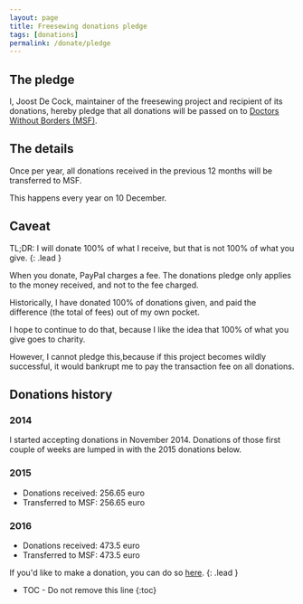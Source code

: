 ```yaml
---
layout: page
title: Freesewing donations pledge
tags: [donations]
permalink: /donate/pledge
---
```

## The pledge

I, Joost De Cock, maintainer of the freesewing project and 
recipient of its donations, hereby pledge that all donations
will be passed on to
[Doctors Without Borders (MSF)](http://www.msf.org/).

## The details
Once per year, all donations received in the previous 12 months
will be transferred to MSF.

This happens every year on 10 December.


## Caveat
TL;DR: I will donate 100% of what I receive, but that is not 100% of what you give.
{: .lead }

When you donate, PayPal charges a fee. 
The donations pledge only applies to the money received, and not to the fee charged.

Historically, I have donated 100% of donations given, and paid the difference 
(the total of fees) out of my own pocket.

I hope to continue to do that, because I like the idea that 100% of what you
give goes to charity.

However, I cannot pledge this,because if this project becomes wildly successful,
it would bankrupt me to pay the transaction fee on all donations.

## Donations history

### 2014
I started accepting donations in November 2014. Donations of those
first couple of weeks are lumped in with the 2015 donations below.

### 2015

- Donations received: 256.65 euro
- Transferred to MSF: 256.65 euro

### 2016

- Donations received: 473.5 euro
- Transferred to MSF: 473.5 euro

If you'd like to make a donation, you can do so [here](/donate).
{: .lead }

* TOC - Do not remove this line
{:toc}


